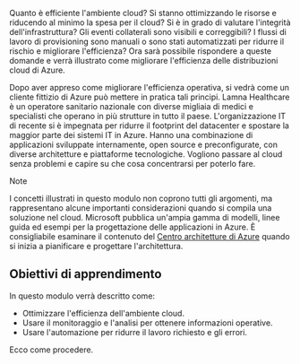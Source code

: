 Quanto è efficiente l'ambiente cloud? Si stanno ottimizzando le risorse e riducendo al minimo la spesa per il cloud? Si è in grado di valutare l'integrità dell'infrastruttura? Gli eventi collaterali sono visibili e correggibili? I flussi di lavoro di provisioning sono manuali o sono stati automatizzati per ridurre il rischio e migliorare l'efficienza? Ora sarà possibile rispondere a queste domande e verrà illustrato come migliorare l'efficienza delle distribuzioni cloud di Azure.

Dopo aver appreso come migliorare l'efficienza operativa, si vedrà come un cliente fittizio di Azure può mettere in pratica tali principi. Lamna Healthcare è un operatore sanitario nazionale con diverse migliaia di medici e specialisti che operano in più strutture in tutto il paese. L'organizzazione IT di recente si è impegnata per ridurre il footprint del datacenter e spostare la maggior parte dei sistemi IT in Azure. Hanno una combinazione di applicazioni sviluppate internamente, open source e preconfigurate, con diverse architetture e piattaforme tecnologiche. Vogliono passare al cloud senza problemi e capire su che cosa concentrarsi per poterlo fare.

> [!NOTE]
> I concetti illustrati in questo modulo non coprono tutti gli argomenti, ma rappresentano alcune importanti considerazioni quando si compila una soluzione nel cloud. Microsoft pubblica un'ampia gamma di modelli, linee guida ed esempi per la progettazione delle applicazioni in Azure. È consigliabile esaminare il contenuto del [Centro architetture di Azure](https://docs.microsoft.com/azure/architecture/) quando si inizia a pianificare e progettare l'architettura.

## <a name="learning-objectives"></a>Obiettivi di apprendimento

In questo modulo verrà descritto come:

- Ottimizzare l'efficienza dell'ambiente cloud.
- Usare il monitoraggio e l'analisi per ottenere informazioni operative.
- Usare l'automazione per ridurre il lavoro richiesto e gli errori.

Ecco come procedere.